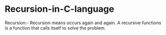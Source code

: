 # Recursion-in-C-language
Recursion:- Recursion means occurs again and again. A recursive functions is a function that calls itself to solve the problem.


